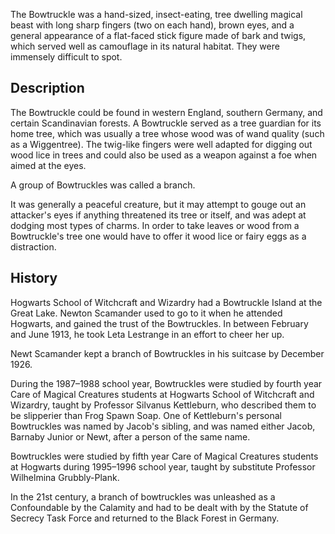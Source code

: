 The Bowtruckle was a hand-sized, insect-eating, tree dwelling magical beast with long sharp fingers (two on each hand), 
brown eyes, and a general appearance of a flat-faced stick figure made of bark and twigs, which served well as 
camouflage in its natural habitat. They were immensely difficult to spot.

## Description
The Bowtruckle could be found in western England, southern Germany, and certain Scandinavian forests. A Bowtruckle 
served as a tree guardian for its home tree, which was usually a tree whose wood was of wand quality 
(such as a Wiggentree). The twig-like fingers were well adapted for digging out wood lice in trees and could also 
be used as a weapon against a foe when aimed at the eyes.

A group of Bowtruckles was called a branch.

It was generally a peaceful creature, but it may attempt to gouge out an attacker's eyes if anything threatened its tree 
or itself, and was adept at dodging most types of charms. In order to take leaves or wood from a Bowtruckle's tree 
one would have to offer it wood lice or fairy eggs as a distraction.

## History
Hogwarts School of Witchcraft and Wizardry had a Bowtruckle Island at the Great Lake. Newton Scamander used to go to it 
when he attended Hogwarts, and gained the trust of the Bowtruckles. In between February and June 1913, he took Leta 
Lestrange in an effort to cheer her up.

Newt Scamander kept a branch of Bowtruckles in his suitcase by December 1926.

During the 1987–1988 school year, Bowtruckles were studied by fourth year Care of Magical Creatures students at Hogwarts 
School of Witchcraft and Wizardry, taught by Professor Silvanus Kettleburn, who described them to be slipperier than 
Frog Spawn Soap. One of Kettleburn's personal Bowtruckles was named by Jacob's sibling, and was named either Jacob, 
Barnaby Junior or Newt, after a person of the same name.

Bowtruckles were studied by fifth year Care of Magical Creatures students at Hogwarts during 1995–1996 school year, 
taught by substitute Professor Wilhelmina Grubbly-Plank.

In the 21st century, a branch of bowtruckles was unleashed as a Confoundable by the Calamity and had to be dealt with by 
the Statute of Secrecy Task Force and returned to the Black Forest in Germany.

